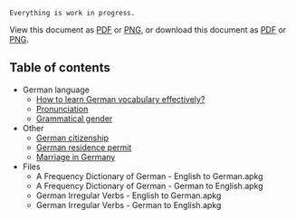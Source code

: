
`Everything is work in progress.`

View this document as [PDF](Readme.pdf) or [PNG](Readme.png), or download this document as [PDF](https://raw.githubusercontent.com/deduke-men-a-selanna/angel/main/Readme.pdf) or [PNG](https://raw.githubusercontent.com/deduke-men-a-selanna/angel/main/Readme.png).


Table of contents
-

* German language
    * [How to learn German vocabulary effectively?](Learn-German-Vocabulary.md)
    * [Pronunciation](Pronunciation.md)
    * [Grammatical gender](Grammatical-Gender.md)
* Other
    * [German citizenship](German-Citizenship.md)
    * [German residence permit](German-Residence-Permit.md)
    * [Marriage in Germany](Marriage-in-Germany.md)
* Files
    * A Frequency Dictionary of German - English to German.apkg
    * A Frequency Dictionary of German - German to English.apkg
    * German Irregular Verbs - English to German.apkg
    * German Irregular Verbs - German to English.apkg













